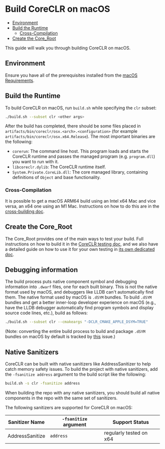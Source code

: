 # Build CoreCLR on macOS

* [Environment](#environment)
* [Build the Runtime](#build-the-runtime)
  * [Cross-Compilation](#cross-compilation)
* [Create the Core_Root](#create-the-core_root)

This guide will walk you through building CoreCLR on macOS.

## Environment

Ensure you have all of the prerequisites installed from the [macOS Requirements](/docs/workflow/requirements/macos-requirements.md).

## Build the Runtime

To build CoreCLR on macOS, run `build.sh` while specifying the `clr` subset:

```bash
./build.sh --subset clr <other args>
```

After the build has completed, there should be some files placed in `artifacts/bin/coreclr/osx.<arch>.<configuration>` (for example `artifacts/bin/coreclr/osx.x64.Release`). The most important binaries are the following:

* `corerun`: The command line host. This program loads and starts the CoreCLR runtime and passes the managed program (e.g. `program.dll`) you want to run with it.
* `libcoreclr.dylib`: The CoreCLR runtime itself.
* `System.Private.CoreLib.dll`: The core managed library, containing definitions of `Object` and base functionality.

### Cross-Compilation

It is possible to get a macOS ARM64 build using an Intel x64 Mac and vice versa, an x64 one using an M1 Mac. Instructions on how to do this are in the [cross-building doc](/docs/workflow/building/coreclr/cross-building.md#macos-cross-building).

## Create the Core_Root

The Core_Root provides one of the main ways to test your build. Full instructions on how to build it in the [CoreCLR testing doc](/docs/workflow/testing/coreclr/testing.md), and we also have a detailed guide on how to use it for your own testing in [its own dedicated doc](/docs/workflow/testing/using-corerun-and-coreroot.md).

## Debugging information

The build process puts native component symbol and debugging information into `.dwarf` files, one for each built binary. This is not the native format used by macOS, and debuggers like LLDB can't automatically find them. The native format used by macOS is `.dSYM` bundles. To build `.dSYM` bundles and get a better inner-loop developer experience on macOS (e.g., have the LLDB debugger automatically find program symbols and display source code lines, etc.), build as follows:

```bash
./build.sh --subset clr --cmakeargs "-DCLR_CMAKE_APPLE_DSYM=TRUE"
```

(Note: converting the entire build process to build and package `.dSYM` bundles on macOS by default is tracked by [this](https://github.com/dotnet/runtime/issues/92911) issue.)

## Native Sanitizers

CoreCLR can be built with native sanitizers like AddressSanitizer to help catch memory safety issues. To build the project with native sanitizers, add the `-fsanitize address` argument to the build script like the following:

```bash
build.sh -s clr -fsanitize address
```

When building the repo with any native sanitizers, you should build all native components in the repo with the same set of sanitizers.

The following sanitizers are supported for CoreCLR on macOS:

| Sanitizer Name  | `-fsanitize` argument | Support Status |
|-----------------|-----------------------|----------------|
| AddressSanitize | `address` | regularly tested on x64 |
